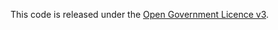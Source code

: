 This code is released under the [Open Government Licence v3](www.nationalarchives.gov.uk/doc/open-government-licence/version/3/).
